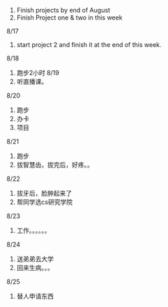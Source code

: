 1. Finish projects by end of August
2. Finish Project one & two in this week

8/17
1. start project 2 and finish it at the end of this week.

8/18
1. 跑步2小时
8/19
1. 听直播课。

8/20
1. 跑步
2. 办卡
3. 项目

8/21
1. 跑步
2. 拔智慧齿，拔完后，好疼。。

8/22
1. 拔牙后，脸肿起来了
2. 帮同学选cs研究学院

8/23
1. 工作。。。。。。

8/24
1. 送弟弟去大学
2. 回来生病。。。

8/25
1. 替人申请东西
